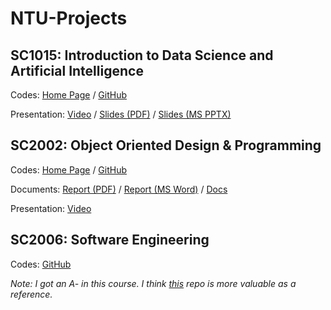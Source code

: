 # NTU-Projects

## SC1015: Introduction to Data Science and Artificial Intelligence

Codes: [Home Page](https://pufanyi.github.io/GenderRecognitionByVoice/) / [GitHub](https://github.com/pufanyi/GenderRecognitionByVoice)

Presentation: [Video](https://youtu.be/sWD81_SmO8E) / [Slides (PDF)](https://pufanyi.github.io/GenderRecognitionByVoice/slides/slides.pdf) / [Slides (MS PPTX)](https://pufanyi.github.io/GenderRecognitionByVoice/slides/slides.pptx)

## SC2002: Object Oriented Design & Programming

Codes: [Home Page](https://pufanyi.github.io/FYPMS/) / [GitHub](https://github.com/pufanyi/FYPMS)

Documents: [Report (PDF)](https://pufanyi.github.io/FYPMS/report/A50-grp6_report.pdf) / [Report (MS Word)](https://pufanyi.github.io/FYPMS/report/A50-grp6_report.docx) / [Docs](https://pufanyi.github.io/FYPMS/docs/)

Presentation: [Video](https://youtu.be/8FikWzfHlLA)

## SC2006: Software Engineering

Codes: [GitHub](https://github.com/SiyangShao/SC2006HawkerCentre)

*Note: I got an A- in this course. I think [this](https://github.com/bron322/SC2006VIFitness) repo is more valuable as a reference.*
